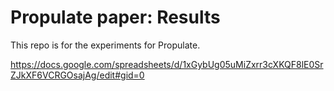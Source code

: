# Propulate paper: Results
This repo is for the experiments for Propulate.

https://docs.google.com/spreadsheets/d/1xGybUg05uMiZxrr3cXKQF8lE0SrZJkXF6VCRGOsajAg/edit#gid=0
